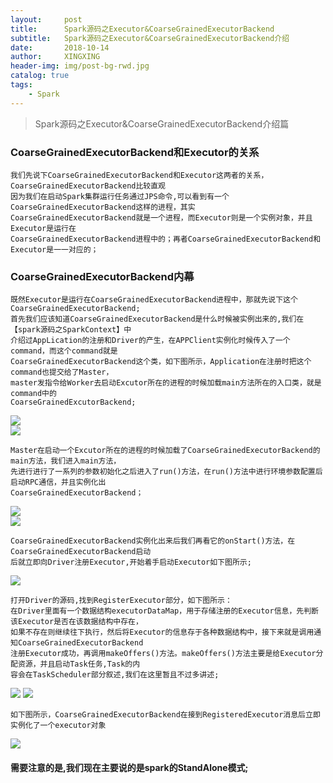 ```yaml
---
layout:     post
title:      Spark源码之Executor&CoarseGrainedExecutorBackend
subtitle:   Spark源码之Executor&CoarseGrainedExecutorBackend介绍
date:       2018-10-14
author:     XINGXING
header-img: img/post-bg-rwd.jpg
catalog: true
tags:
    - Spark
---
```


>
>Spark源码之Executor&CoarseGrainedExecutorBackend介绍篇
> 

### CoarseGrainedExecutorBackend和Executor的关系
    我们先说下CoarseGrainedExecutorBackend和Executor这两者的关系，CoarseGrainedExecutorBackend比较直观
    因为我们在启动Spark集群运行任务通过JPS命令,可以看到有一个CoarseGrainedExecutorBackend这样的进程，其实
    CoarseGrainedExecutorBackend就是一个进程，而Executor则是一个实例对象，并且Executor是运行在
    CoarseGrainedExecutorBackend进程中的；再者CoarseGrainedExecutorBackend和Executor是一一对应的；
    
### CoarseGrainedExecutorBackend内幕
    既然Executor是运行在CoarseGrainedExecutorBackend进程中，那就先说下这个CoarseGrainedExecutorBackend;
    首先我们应该知道CoarseGrainedExecutorBackend是什么时候被实例出来的,我们在【spark源码之SparkContext】中
    介绍过AppLication的注册和Driver的产生，在APPClient实例化时候传入了一个command，而这个command就是
    CoarseGrainedExecutorBackend这个类，如下图所示，Application在注册时把这个command也提交给了Master，
    master发指令给Worker去启动Excutor所在的进程的时候加载main方法所在的入口类，就是command中的
    CoarseGrainedExcutorBackend;
    
![](https://ws2.sinaimg.cn/large/006tNbRwgy1fwa369baktj31e80emmyl.jpg)    
![](https://ws4.sinaimg.cn/large/006tNbRwly1fwa33vgtr8j31ks10w0v8.jpg)

    Master在启动一个Excutor所在的进程的时候加载了CoarseGrainedExecutorBackend的main方法，我们进入main方法，
    先进行进行了一系列的参数初始化之后进入了run()方法，在run()方法中进行环境参数配置后启动RPC通信，并且实例化出
    CoarseGrainedExecutorBackend；
    
![](https://ws4.sinaimg.cn/large/006tNbRwgy1fw7lehyoi9j31hq13wabt.jpg)   
![](https://ws1.sinaimg.cn/large/006tNbRwgy1fw7lhb3t8dj31kw0msq4o.jpg)    

    CoarseGrainedExecutorBackend实例化出来后我们再看它的onStart()方法，在CoarseGrainedExecutorBackend启动
    后就立即向Driver注册Executor,开始着手启动Executor如下图所示;
    
![](https://ws2.sinaimg.cn/large/006tNbRwgy1fwa39blzumj31a60o80ub.jpg)

    打开Driver的源码,找到RegisterExecutor部分，如下图所示：
    在Driver里面有一个数据结构executorDataMap，用于存储注册的Executor信息，先判断该Executor是否在该数据结构中存在，
    如果不存在则继续往下执行，然后将Executor的信息存于各种数据结构中，接下来就是调用通知CoarseGrainedExecutorBackend
    注册Executor成功，再调用makeOffers()方法。makeOffers()方法主要是给Executor分配资源，并且启动Task任务,Task的内
    容会在TaskScheduler部分叙述,我们在这里暂且不过多讲述;
        
![](https://ws4.sinaimg.cn/large/006tNbRwgy1fwa3hlilyvj31e01600vs.jpg)
![](https://ws2.sinaimg.cn/large/006tNbRwly1fwa4yqfrcbj31fs0ea0te.jpg)

    如下图所示，CoarseGrainedExecutorBackend在接到RegisteredExecutor消息后立即实例化了一个executor对象
    
![](https://ws3.sinaimg.cn/large/006tNbRwly1fwa4tmpwgcj31g6076wet.jpg)    

#### 需要注意的是,我们现在主要说的是spark的StandAlone模式;


